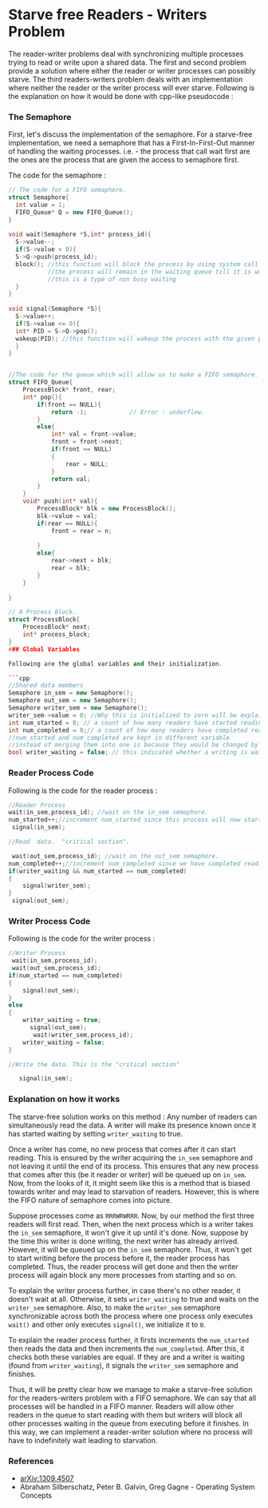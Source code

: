 # Starve free Readers - Writers Problem



The reader-writer problems deal with synchronizing multiple processes trying to read or write upon a shared data. The first and second problem provide a solution where either the reader or writer processes can possibly starve. The third readers-writers problem deals with an implementation where neither the reader or the writer process will ever starve. Following is the explanation on how it would be done with cpp-like pseudocode :

### The Semaphore

First, let's discuss the implementation of the semaphore. For a starve-free implementation, we need a semaphore that has a First-In-First-Out manner of handling the waiting processes. i.e. - the process that call wait first are the ones are the process that are given the access to semaphore first. 

The code for the semaphore :

```cpp
// The code for a FIFO semaphore.
struct Semaphore{
  int value = 1;
  FIFO_Queue* Q = new FIFO_Queue();
}
    
void wait(Semaphore *S,int* process_id){
  S->value--;
  if(S->value < 0){
  S->Q->push(process_id);
  block(); //this function will block the process by using system call and will transfer it to the waiting queue
           //the process will remain in the waiting queue till it is waken up by the wakeup() system calls
           //this is a type of non busy waiting
  }
}
    
void signal(Semaphore *S){
  S->value++;
  if(S->value <= 0){
  int* PID = S->Q->pop();
  wakeup(PID); //this function will wakeup the process with the given pid using system calls
  }
}


//The code for the queue which will allow us to make a FIFO semaphore.
struct FIFO_Queue{
    ProcessBlock* front, rear;
    int* pop(){
        if(front == NULL){
            return -1;            // Error : underflow.
        }
        else{
            int* val = front->value;
            front = front->next;
            if(front == NULL)
            {
                rear = NULL;
            }
            return val;
        }
    }
    void* push(int* val){
        ProcessBlock* blk = new ProcessBlock();
        blk->value = val;
        if(rear == NULL){
            front = rear = n;
            
        }
        else{
            rear->next = blk;
            rear = blk;
        }
    }
    
}

// A Process Block.
struct ProcessBlock{
    ProcessBlock* next;
    int* process_block;
}
### Global Variables

Following are the global variables and their initialization.

```cpp
//Shared data members
Semaphore in_sem = new Semaphore();
Semaphore out_sem = new Semaphore();
Semaphore writer_sem = new Semaphore();
writer_sem->value = 0; //Why this is initialized to zero will be explained later.
int num_started = 0; // a count of how many readers have started reading.
int num_completed = 0;// a count of how many readers have completed reading.
//num_started and num_completed are kept in different variable
//instead of merging them into one is because they would be changed by different semaphores.
bool writer_waiting = false; // this indicated whether a writing is waiting.
```



### Reader Process Code

Following is the code for the reader process :

```cpp
//Reader Process
wait(in_sem,process_id); //wait on the in_sem semaphore.
num_started++;//increment num_started since this process will now start reading.
 signal(in_sem);

//Read  data.  "critical section".

 wait(out_sem,process_id); //wait on the out_sem semaphore.
num_completed++;//increment num_completed since we have completed reading.
if(writer_waiting && num_started == num_completed)
{
    signal(writer_sem);
}
 signal(out_sem);
```



### Writer Process Code

Following is the code for the writer process : 

```cpp
//Writer Process
 wait(in_sem,process_id);
 wait(out_sem,process_id);
if(num_started == num_completed)
{
    signal(out_sem);
}
else
{
    writer_waiting = true;
      signal(out_sem);
       wait(writer_sem,process_id);
    writer_waiting = false;
}

//Write the data. This is the "critical section"

   signal(in_sem);
```



### Explanation on how it works

The starve-free solution works on this method : Any number of readers can simultaneously read the data.  A writer will make its presence known once it has started waiting by setting `writer_waiting` to true. 

Once a writer has come, no new process that comes after it can start reading. This is ensured by the writer acquiring the `in_sem` semaphore and not leaving it until the end of its process. This ensures that any new process that comes after this (be it reader or writer) will be queued up on `in_sem`.  Now, from the looks of it, it might seem like this is a method that is biased towards writer and may lead to starvation of readers. However, this is where the FIFO nature of semaphore comes into picture. 

Suppose processes come as `RRRWRWRRR`. Now, by our method the first three readers will first read. Then, when the next process which is a writer takes the `in_sem` semaphore, it won't give it up until it's done. Now, suppose by the time this writer is done writing, the next writer has already arrived. However, it will be queued up on the `in_sem` semaphore. Thus, it won't get to start writing before the process before it, the reader process has completed. Thus, the reader process will get done and then the writer process will again block any more processes from starting and so on.

To explain the writer process further, in case there's no other reader, it doesn't wait at all. Otherwise, it sets `writer_waiting` to true and waits on the `writer_sem` semaphore. Also, to make the `writer_sem` semaphore synchronizable across both the process where one process only executes `wait()` and other only executes `signal()`, we initialize it to `0`.

To explain the reader process further, it firsts increments the `num_started` then reads the data and then increments the `num_completed`. After this, it checks both these variables are equal. If they are and a writer is waiting (found from `writer_waiting`), it signals the `writer_sem` semaphore and finishes.

Thus, it will be pretty clear how we manage to make a starve-free solution for the readers-writers problem with a FIFO semaphore. We can say that all processes will be handled in a FIFO manner. Readers will allow other readers in the queue to start reading with them but writers will block all other processes waiting in the queue from executing before it finishes. In this way, we can implement a reader-writer solution where no process will have to indefinitely wait leading to starvation.

### References

- [arXiv:1309.4507](https://arxiv.org/abs/1309.4507)
- Abraham Silberschatz, Peter B. Galvin, Greg Gagne - Operating System Concepts

